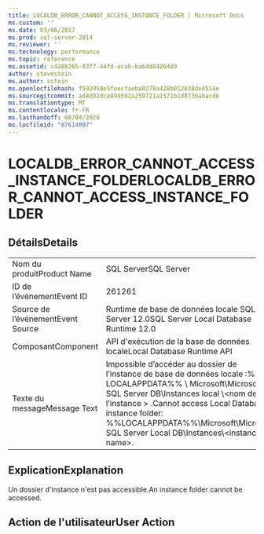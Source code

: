```yaml
---
title: LOCALDB_ERROR_CANNOT_ACCESS_INSTANCE_FOLDER | Microsoft Docs
ms.custom: ''
ms.date: 03/06/2017
ms.prod: sql-server-2014
ms.reviewer: ''
ms.technology: performance
ms.topic: reference
ms.assetid: c4288265-43f7-44fd-acab-ba64d04264d9
author: stevestein
ms.author: sstein
ms.openlocfilehash: f592958e5feecfaeba0279a428b012038de4514e
ms.sourcegitcommit: ad4d92dce894592a259721a1571b1d8736abacdb
ms.translationtype: MT
ms.contentlocale: fr-FR
ms.lasthandoff: 08/04/2020
ms.locfileid: "87614097"
---
```

# <a name="localdb_error_cannot_access_instance_folder"></a><span data-ttu-id="bef51-102">LOCALDB_ERROR_CANNOT_ACCESS_INSTANCE_FOLDER</span><span class="sxs-lookup"><span data-stu-id="bef51-102">LOCALDB_ERROR_CANNOT_ACCESS_INSTANCE_FOLDER</span></span>
    
## <a name="details"></a><span data-ttu-id="bef51-103">Détails</span><span class="sxs-lookup"><span data-stu-id="bef51-103">Details</span></span>  
  
|||  
|-|-|  
|<span data-ttu-id="bef51-104">Nom du produit</span><span class="sxs-lookup"><span data-stu-id="bef51-104">Product Name</span></span>|<span data-ttu-id="bef51-105">SQL Server</span><span class="sxs-lookup"><span data-stu-id="bef51-105">SQL Server</span></span>|  
|<span data-ttu-id="bef51-106">ID de l’événement</span><span class="sxs-lookup"><span data-stu-id="bef51-106">Event ID</span></span>|<span data-ttu-id="bef51-107">261</span><span class="sxs-lookup"><span data-stu-id="bef51-107">261</span></span>|  
|<span data-ttu-id="bef51-108">Source de l’événement</span><span class="sxs-lookup"><span data-stu-id="bef51-108">Event Source</span></span>|<span data-ttu-id="bef51-109">Runtime de base de données locale SQL Server 12.0</span><span class="sxs-lookup"><span data-stu-id="bef51-109">SQL Server Local Database Runtime 12.0</span></span>|  
|<span data-ttu-id="bef51-110">Composant</span><span class="sxs-lookup"><span data-stu-id="bef51-110">Component</span></span>|<span data-ttu-id="bef51-111">API d'exécution de la base de données locale</span><span class="sxs-lookup"><span data-stu-id="bef51-111">Local Database Runtime API</span></span>|  
|<span data-ttu-id="bef51-112">Texte du message</span><span class="sxs-lookup"><span data-stu-id="bef51-112">Message Text</span></span>|<span data-ttu-id="bef51-113">Impossible d’accéder au dossier de l’instance de base de données locale :%% LOCALAPPDATA%% \ Microsoft\Microsoft SQL Server DB\Instances local \\<nom de l’instance \> .</span><span class="sxs-lookup"><span data-stu-id="bef51-113">Cannot access Local Database instance folder: %%LOCALAPPDATA%%\Microsoft\Microsoft SQL Server Local DB\Instances\\<instance name\>.</span></span>|  
  
## <a name="explanation"></a><span data-ttu-id="bef51-114">Explication</span><span class="sxs-lookup"><span data-stu-id="bef51-114">Explanation</span></span>  
 <span data-ttu-id="bef51-115">Un dossier d'instance n'est pas accessible.</span><span class="sxs-lookup"><span data-stu-id="bef51-115">An instance folder cannot be accessed.</span></span>  
  
## <a name="user-action"></a><span data-ttu-id="bef51-116">Action de l'utilisateur</span><span class="sxs-lookup"><span data-stu-id="bef51-116">User Action</span></span>  
  
